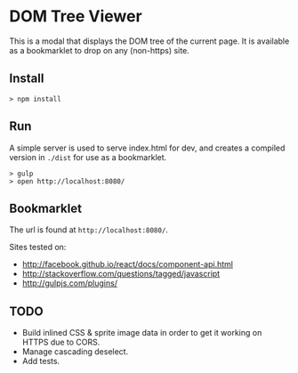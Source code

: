 
DOM Tree Viewer
===============

This is a modal that displays the DOM tree of the current page. It is available as a bookmarklet to drop on any (non-https) site.


Install
-----

    > npm install


Run
---

A simple server is used to serve index.html for dev, and creates a compiled version in `./dist` for use as a bookmarklet.

    > gulp
    > open http://localhost:8080/


Bookmarklet
-----------

The url is found at `http://localhost:8080/`.

Sites tested on:

- http://facebook.github.io/react/docs/component-api.html
- http://stackoverflow.com/questions/tagged/javascript
- http://gulpjs.com/plugins/


TODO
----

- Build inlined CSS & sprite image data in order to get it working on HTTPS due to CORS.
- Manage cascading deselect.
- Add tests.
